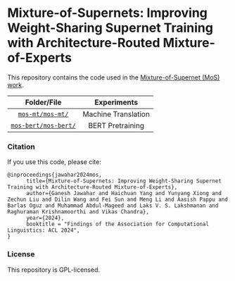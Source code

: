 # Mixture-of-Supernets: Improving Weight-Sharing Supernet Training with Architecture-Routed Mixture-of-Experts

This repository contains the code used in the [Mixture-of-Supernet (MoS) work](https://arxiv.org/abs/2306.04845).

| Folder/File                             | Experiments                                                                                     |
|:---------------------------------------:|:---------------------------------------------------------------------------------------------:|
| [`mos-mt/mos-mt/`](https://github.com/UBC-NLP/MoS/tree/main/mos-mt/mos-mt)                             | Machine Translation                |
| [`mos-bert/mos-bert/`](https://github.com/UBC-NLP/MoS/tree/main/mos-bert/mos-bert)             | BERT Pretraining |


### Citation
If you use this code, please cite:
```
@inproceedings{jawahar2024mos,
      title={Mixture-of-Supernets: Improving Weight-Sharing Supernet Training with Architecture-Routed Mixture-of-Experts}, 
      author={Ganesh Jawahar and Haichuan Yang and Yunyang Xiong and Zechun Liu and Dilin Wang and Fei Sun and Meng Li and Aasish Pappu and Barlas Oguz and Muhammad Abdul-Mageed and Laks V. S. Lakshmanan and Raghuraman Krishnamoorthi and Vikas Chandra},
      year={2024},
      booktitle = "Findings of the Association for Computational Linguistics: ACL 2024",
}
```

### License
This repository is GPL-licensed.

